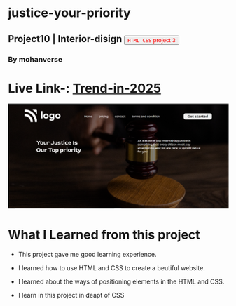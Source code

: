 # justice-your-priority
## Project10 | Interior-disign <a><button name="button" style = "color: red" onclick="https:">`HTML CSS` project 3</button></a>
### By mohanverse

# Live Link-: [Trend-in-2025](Trend-in-2025)

![project 3](./assests/Screenshot%20(69).png)

# What I Learned from this project

* This project gave me good learning experience.

* I learned how to use HTML and CSS to create a beutiful website.

* I learned about the ways of positioning elements in the HTML and CSS.
* I learn in this project in deapt of CSS


